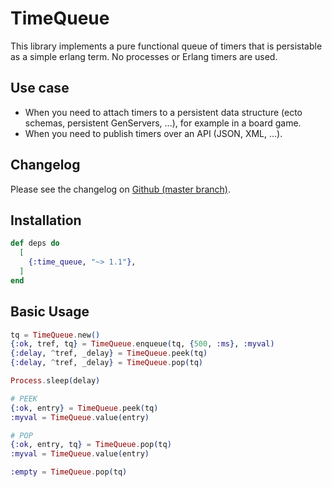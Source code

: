 # TimeQueue

This library implements a pure functional queue of timers that is persistable as
a simple erlang term. No processes or Erlang timers are used.

## Use case

- When you need to attach timers to a persistent data structure (ecto schemas,
persistent GenServers, …), for example in a board game.
- When you need to publish timers over an API (JSON, XML, …).

## Changelog

Please see the changelog on [Github (master branch)](https://github.com/lud/time_queue/blob/master/CHANGELOG.md).

## Installation

```elixir
def deps do
  [
    {:time_queue, "~> 1.1"},
  ]
end
```

## Basic Usage

```elixir
tq = TimeQueue.new()
{:ok, tref, tq} = TimeQueue.enqueue(tq, {500, :ms}, :myval)
{:delay, ^tref, _delay} = TimeQueue.peek(tq)
{:delay, ^tref, _delay} = TimeQueue.pop(tq)

Process.sleep(delay)

# PEEK
{:ok, entry} = TimeQueue.peek(tq)
:myval = TimeQueue.value(entry)

# POP
{:ok, entry, tq} = TimeQueue.pop(tq)
:myval = TimeQueue.value(entry)

:empty = TimeQueue.pop(tq)
```